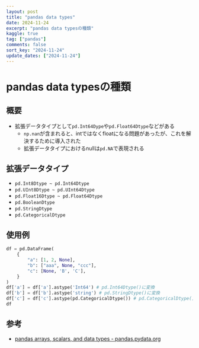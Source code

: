 ```yaml
---
layout: post
title: "pandas data types" 
date: 2024-11-24
excerpt: "pandas data typesの種類"
kaggle: true
tag: ["pandas"]
comments: false
sort_key: "2024-11-24"
update_dates: ["2024-11-24"]
---
```


# pandas data typesの種類

## 概要
 - 拡張データタイプとして`pd.Int64Dype`や`pd.Float64Dtype`などがある
   - `np.nan`が含まれると、intではなくfloatになる問題があったが、これを解決するために導入された
   - 拡張データタイプにおけるnullは`pd.NA`で表現される


## 拡張データタイプ
 - `pd.Int8Dtype ~ pd.Int64Dtype`
 - `pd.UInt8Dtype ~ pd.UInt64Dtype`
 - `pd.Float16Dtype ~ pd.Float64Dtype`
 - `pd.BooleanDtype`
 - `pd.StringDtype`
 - `pd.CategoricalDtype`


## 使用例

```python
df = pd.DataFrame(
    {
        "a": [1, 2, None],
        "b": ["aaa", None, "ccc"],
        "c": [None, 'B', 'C'],
    }
)
df['a'] = df['a'].astype('Int64') # pd.Int64Dtype()に変換
df['b'] = df['b'].astype('string') # pd.StringDtype()に変換
df['c'] = df['c'].astype(pd.CategoricalDtype()) # pd.CategoricalDtype()に変換(Noneはpd.NAに変換されない)
df
```

## 参考
 - [pandas arrays, scalars, and data types - pandas.pydata.org](https://pandas.pydata.org/docs/reference/arrays.html)
